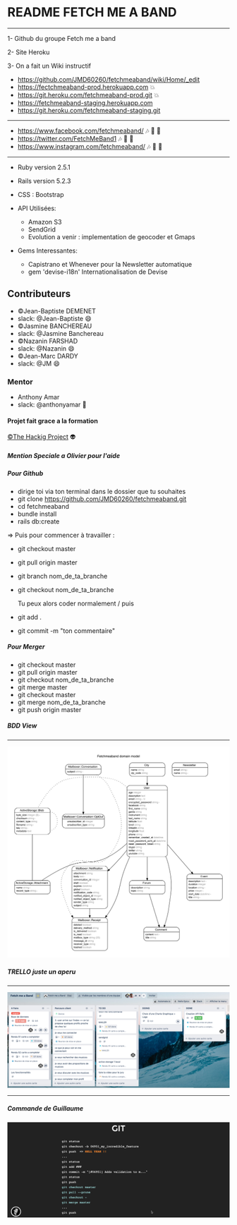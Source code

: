 # README FETCH ME A BAND #

___
1- Github du groupe Fetch me a band

2- Site Heroku

3- On a fait un Wiki instructif 

* <https://github.com/JMD60260/fetchmeaband/wiki/Home/_edit>
* <https://fectchmeaband-prod.herokuapp.com> :boom:
* <https://git.heroku.com/fetchmeaband-prod.git> :boom:
* <https://fetchmeaband-staging.herokuapp.com>
* <https://git.heroku.com/fetchmeaband-staging.git>
  
___

* <https://www.facebook.com/fetchmeaband/>  :notes: :electric_plug: :tada:
* <https://twitter.com/FetchMeBand1> :notes: :electric_plug: :tada:
* <https://www.instagram.com/fetchmeaband/> :notes: :electric_plug: :tada:
  
___

- Ruby version 2.5.1
- Rails version 5.2.3
- CSS : Bootstrap 
- API Utilisées:
  * Amazon S3
  * SendGrid
  * Evolution a venir : implementation de geocoder et Gmaps

- Gems Interessantes:
  * Capistrano et Whenever pour la Newsletter automatique
  * gem 'devise-i18n' Internationalisation de Devise
  
## Contributeurs ##

- ©Jean-Baptiste DEMENET
- slack: @Jean-Baptiste :smile:
- ©Jasmine BANCHEREAU
- slack: @Jasmine Banchereau
- ©Nazanin FARSHAD
- slack: @Nazanin :smile:
- ©Jean-Marc DARDY
- slack: @JM :smile:
  
### Mentor ###

- Anthony Amar
- slack: @anthonyamar :rocket:
  
#### Projet fait grace a la formation ####

[©The Hackig Project](<https://www.thehackingproject.org/fr>) :alien:

##### Mention Speciale a Olivier pour l'aide #####
  
##### Pour Github #####

- dirige toi via ton terminal dans le dossier que tu souhaites
- git clone <https://github.com/JMD60260/fetchmeaband.git>
- cd fetchmeaband
- bundle install
- rails db:create
  
=> Puis pour commencer à travailler :

- git checkout master
- git pull origin master
- git branch nom_de_ta_branche
- git checkout nom_de_ta_branche
  
  Tu peux alors coder normalement / puis
  
- git add .
- git commit -m "ton commentaire"
  
##### Pour Merger #####

- git checkout master
- git pull origin master
- git checkout nom_de_ta_branche
- git merge master
- git checkout master
- git merge nom_de_ta_branche
- git push origin master

##### BDD View #####

___
![show BDD](app/assets/images/erd.png)

##### TRELLO juste un aperu #####

___
![Trello](app/assets/images/Trello.png)
___

##### Commande de Guillaume #####

![git command](app/assets/images/gdf.png)
